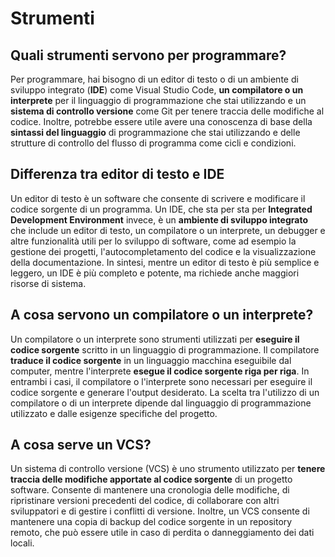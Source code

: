 # Strumenti

## Quali strumenti servono per programmare?

Per programmare, hai bisogno di un editor di testo o di un ambiente di sviluppo integrato (**IDE**) come Visual Studio Code, **un compilatore o un interprete** per il linguaggio di programmazione che stai utilizzando e un **sistema di controllo versione** come Git per tenere traccia delle modifiche al codice. Inoltre, potrebbe essere utile avere una conoscenza di base della **sintassi del linguaggio** di programmazione che stai utilizzando e delle strutture di controllo del flusso di programma come cicli e condizioni.

## Differenza tra editor di testo e IDE
Un editor di testo è un software che consente di scrivere e modificare il codice sorgente di un programma. Un IDE, che sta per sta per **Integrated Development Environment** invece, è un **ambiente di sviluppo integrato** che include un editor di testo, un compilatore o un interprete, un debugger e altre funzionalità utili per lo sviluppo di software, come ad esempio la gestione dei progetti, l'autocompletamento del codice e la visualizzazione della documentazione. In sintesi, mentre un editor di testo è più semplice e leggero, un IDE è più completo e potente, ma richiede anche maggiori risorse di sistema.

## A cosa servono un compilatore o un interprete?
Un compilatore o un interprete sono strumenti utilizzati per **eseguire il codice sorgente** scritto in un linguaggio di programmazione. Il compilatore **traduce il codice sorgente** in un linguaggio macchina eseguibile dal computer, mentre l'interprete **esegue il codice sorgente riga per riga**. In entrambi i casi, il compilatore o l'interprete sono necessari per eseguire il codice sorgente e generare l'output desiderato. La scelta tra l'utilizzo di un compilatore o di un interprete dipende dal linguaggio di programmazione utilizzato e dalle esigenze specifiche del progetto.

## A cosa serve un VCS?
Un sistema di controllo versione (VCS) è uno strumento utilizzato per **tenere traccia delle modifiche apportate al codice sorgente** di un progetto software. Consente di mantenere una cronologia delle modifiche, di ripristinare versioni precedenti del codice, di collaborare con altri sviluppatori e di gestire i conflitti di versione. Inoltre, un VCS consente di mantenere una copia di backup del codice sorgente in un repository remoto, che può essere utile in caso di perdita o danneggiamento dei dati locali.



